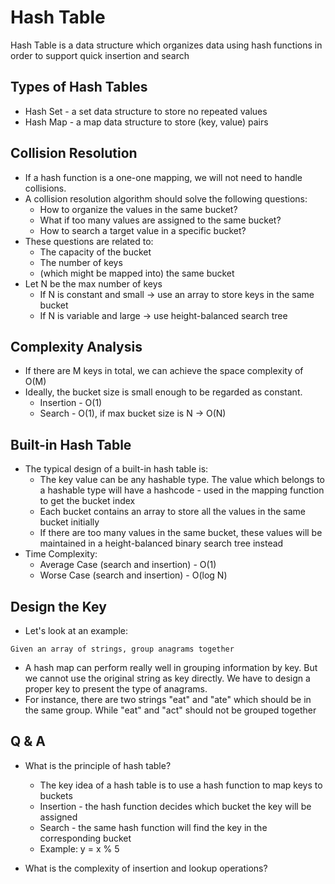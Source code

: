 # Hash Table

Hash Table is a data structure which organizes data using hash functions in order
to support quick insertion and search

## Types of Hash Tables
* Hash Set - a set data structure to store no repeated values
* Hash Map - a map data structure to store (key, value) pairs

## Collision Resolution
* If a hash function is a one-one mapping, we will not need to handle collisions.
* A collision resolution algorithm should solve the following questions:
  * How to organize the values in the same bucket?
  * What if too many values are assigned to the same bucket?
  * How to search a target value in a specific bucket?
* These questions are related to:
  * The capacity of the bucket
  * The number of keys
  * (which might be mapped into) the same bucket
* Let N be the max number of keys
  * If N is constant and small -> use an array to store keys in the same bucket
  * If N is variable and large -> use height-balanced search tree

## Complexity Analysis
* If there are M keys in total, we can achieve the space complexity of O(M)
* Ideally, the bucket size is small enough to be regarded as constant.
  * Insertion - O(1)
  * Search - O(1), if max bucket size is N -> O(N)

## Built-in Hash Table
* The typical design of a built-in hash table is:
  * The key value can be any hashable type. The value which belongs to a hashable
  type will have a hashcode - used in the mapping function to get the bucket index
  * Each bucket contains an array to store all the values in the same bucket initially
  * If there are too many values in the same bucket, these values will be maintained
  in a height-balanced binary search tree instead
* Time Complexity:
  * Average Case (search and insertion) - O(1)
  * Worse Case (search and insertion) - O(log N)

## Design the Key
* Let's look at an example:
```
Given an array of strings, group anagrams together
```
* A hash map can perform really well in grouping information by key. But we
cannot use the original string as key directly. We have to design a proper key to
present the type of anagrams.
* For instance, there are two strings "eat" and "ate" which should be in the same
group. While "eat" and "act" should not be grouped together

## Q & A
* What is the principle of hash table?
  * The key idea of a hash table is to use a hash function to map keys to buckets
  * Insertion - the hash function decides which bucket the key will be assigned
  * Search - the same hash function will find the key in the corresponding bucket
  * Example: y = x % 5

* What is the complexity of insertion and lookup operations?
